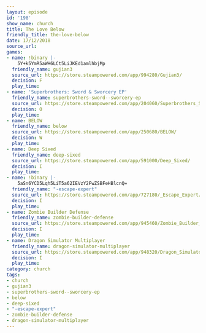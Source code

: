 ```yaml
---
layout: episode
id: '198'
show_name: church
title: The Love Below
friendly_title: the-love-below
date: 17/12/2018
source_url: 
games:
- name: !binary |-
    5Y+k5YmR5aWH6LCt5LiJKEd1amlhbjMp
  friendly_name: gujian3
  source_url: https://store.steampowered.com/app/994280/Gujian3/
  decision: F
  play_time: 
- name: 'Superbrothers: Sword & Sworcery EP'
  friendly_name: superbrothers-sword--sworcery-ep
  source_url: https://store.steampowered.com/app/204060/Superbrothers_Sword__Sworcery_EP/
  decision: O
  play_time: 
- name: BELOW
  friendly_name: below
  source_url: https://store.steampowered.com/app/250680/BELOW/
  decision: W
  play_time: 
- name: Deep Sixed
  friendly_name: deep-sixed
  source_url: https://store.steampowered.com/app/591000/Deep_Sixed/
  decision: I
  play_time: 
- name: !binary |-
    5aSn6YCD5Lqh5LiT5a62IEVzY2FwZSBFeHBlcnQ=
  friendly_name: "-escape-expert"
  source_url: https://store.steampowered.com/app/727180/_Escape_Expert/
  decision: I
  play_time: 
- name: Zombie Builder Defense
  friendly_name: zombie-builder-defense
  source_url: https://store.steampowered.com/app/945460/Zombie_Builder_Defense/
  decision: I
  play_time: 
- name: Dragon Simulator Multiplayer
  friendly_name: dragon-simulator-multiplayer
  source_url: https://store.steampowered.com/app/948320/Dragon_Simulator_Multiplayer/
  decision: I
  play_time: 
category: church
tags:
- church
- gujian3
- superbrothers-sword--sworcery-ep
- below
- deep-sixed
- "-escape-expert"
- zombie-builder-defense
- dragon-simulator-multiplayer
---
```

